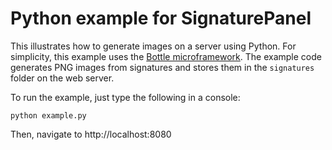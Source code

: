 Python example for SignaturePanel
====================================

This illustrates how to generate images on a server using Python. For simplicity, this example uses the [Bottle microframework](http://bottlepy.org/). The example code generates PNG images from signatures and stores them in the `signatures` folder on the web server.

To run the example, just type the following in a console:

    python example.py

Then, navigate to http://localhost:8080

